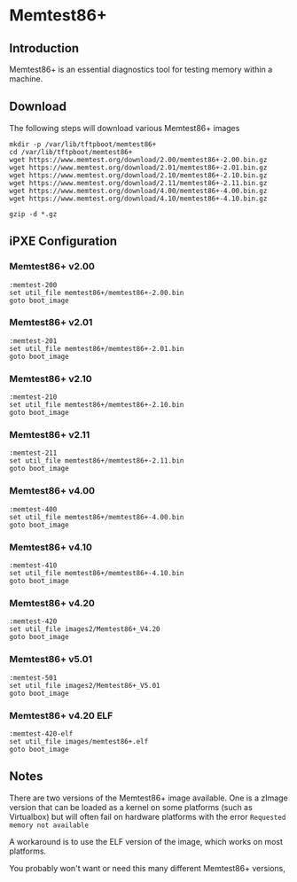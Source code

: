 # Memtest86+

## Introduction

Memtest86+ is an essential diagnostics tool for testing memory within a machine.

## Download

The following steps will download various Memtest86+ images 

```
mkdir -p /var/lib/tftpboot/memtest86+
cd /var/lib/tftpboot/memtest86+
wget https://www.memtest.org/download/2.00/memtest86+-2.00.bin.gz
wget https://www.memtest.org/download/2.01/memtest86+-2.01.bin.gz
wget https://www.memtest.org/download/2.10/memtest86+-2.10.bin.gz
wget https://www.memtest.org/download/2.11/memtest86+-2.11.bin.gz
wget https://www.memtest.org/download/4.00/memtest86+-4.00.bin.gz
wget https://www.memtest.org/download/4.10/memtest86+-4.10.bin.gz

gzip -d *.gz
```

## iPXE Configuration

### Memtest86+ v2.00

```
:memtest-200
set util_file memtest86+/memtest86+-2.00.bin
goto boot_image
```

### Memtest86+ v2.01

```
:memtest-201
set util_file memtest86+/memtest86+-2.01.bin
goto boot_image
```

### Memtest86+ v2.10

```
:memtest-210
set util_file memtest86+/memtest86+-2.10.bin
goto boot_image
```

### Memtest86+ v2.11

```
:memtest-211
set util_file memtest86+/memtest86+-2.11.bin
goto boot_image
```

### Memtest86+ v4.00

```
:memtest-400
set util_file memtest86+/memtest86+-4.00.bin
goto boot_image
```

### Memtest86+ v4.10

```
:memtest-410
set util_file memtest86+/memtest86+-4.10.bin
goto boot_image
```

### Memtest86+ v4.20

```
:memtest-420
set util_file images2/Memtest86+_V4.20
goto boot_image
```

### Memtest86+ v5.01

```
:memtest-501
set util_file images2/Memtest86+_V5.01
goto boot_image
```

### Memtest86+ v4.20 ELF

```
:memtest-420-elf
set util_file images/memtest86+.elf
goto boot_image
```

## Notes

There are two versions of the Memtest86+ image available. One is a zImage version that can be loaded as a kernel on some platforms (such as Virtualbox) but will often fail on hardware platforms with the error ```Requested memory not available```

A workaround is to use the ELF version of the image, which works on most platforms.

You probably won't want or need this many different Memtest86+ versions, 

